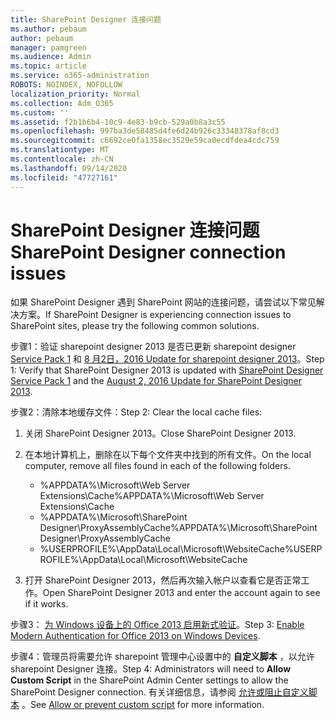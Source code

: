 ```yaml
---
title: SharePoint Designer 连接问题
ms.author: pebaum
author: pebaum
manager: pamgreen
ms.audience: Admin
ms.topic: article
ms.service: o365-administration
ROBOTS: NOINDEX, NOFOLLOW
localization_priority: Normal
ms.collection: Adm_O365
ms.custom: ''
ms.assetid: f2b1b6b4-10c9-4e83-b9cb-529a0b8a3c55
ms.openlocfilehash: 997ba3de58485d4fe6d24b926c33348378af8cd3
ms.sourcegitcommit: c6692ce0fa1358ec3529e59ca0ecdfdea4cdc759
ms.translationtype: MT
ms.contentlocale: zh-CN
ms.lasthandoff: 09/14/2020
ms.locfileid: "47727161"
---
```

# <a name="sharepoint-designer-connection-issues"></a><span data-ttu-id="bc83c-102">SharePoint Designer 连接问题</span><span class="sxs-lookup"><span data-stu-id="bc83c-102">SharePoint Designer connection issues</span></span> 

<span data-ttu-id="bc83c-103">如果 SharePoint Designer 遇到 SharePoint 网站的连接问题，请尝试以下常见解决方案。</span><span class="sxs-lookup"><span data-stu-id="bc83c-103">If SharePoint Designer is experiencing connection issues to SharePoint sites, please try the following common solutions.</span></span>

<span data-ttu-id="bc83c-104">步骤1：验证 sharepoint designer 2013 是否已更新 sharepoint designer [Service Pack 1](https://support.microsoft.com/help/2817441/description-of-microsoft-sharepoint-designer-2013-service-pack-1-sp1) 和 [8 月2日，2016 Update for sharepoint designer 2013](https://support.microsoft.com/help/3114721/august-2-2016-update-for-sharepoint-designer-2013-kb3114721)。</span><span class="sxs-lookup"><span data-stu-id="bc83c-104">Step 1: Verify that SharePoint Designer 2013 is updated with [SharePoint Designer Service Pack 1](https://support.microsoft.com/help/2817441/description-of-microsoft-sharepoint-designer-2013-service-pack-1-sp1) and the [August 2, 2016 Update for SharePoint Designer 2013](https://support.microsoft.com/help/3114721/august-2-2016-update-for-sharepoint-designer-2013-kb3114721).</span></span>



<span data-ttu-id="bc83c-105">步骤2：清除本地缓存文件：</span><span class="sxs-lookup"><span data-stu-id="bc83c-105">Step 2: Clear the local cache files:</span></span>

1. <span data-ttu-id="bc83c-106">关闭 SharePoint Designer 2013。</span><span class="sxs-lookup"><span data-stu-id="bc83c-106">Close SharePoint Designer 2013.</span></span>

2. <span data-ttu-id="bc83c-107">在本地计算机上，删除在以下每个文件夹中找到的所有文件。</span><span class="sxs-lookup"><span data-stu-id="bc83c-107">On the local computer, remove all files found in each of the following folders.</span></span>

    - <span data-ttu-id="bc83c-108">%APPDATA%\Microsoft\Web Server Extensions\Cache</span><span class="sxs-lookup"><span data-stu-id="bc83c-108">%APPDATA%\Microsoft\Web Server Extensions\Cache</span></span>
    - <span data-ttu-id="bc83c-109">%APPDATA%\Microsoft\SharePoint Designer\ProxyAssemblyCache</span><span class="sxs-lookup"><span data-stu-id="bc83c-109">%APPDATA%\Microsoft\SharePoint Designer\ProxyAssemblyCache</span></span>
    - <span data-ttu-id="bc83c-110">%USERPROFILE%\AppData\Local\Microsoft\WebsiteCache</span><span class="sxs-lookup"><span data-stu-id="bc83c-110">%USERPROFILE%\AppData\Local\Microsoft\WebsiteCache</span></span>

3. <span data-ttu-id="bc83c-111">打开 SharePoint Designer 2013，然后再次输入帐户以查看它是否正常工作。</span><span class="sxs-lookup"><span data-stu-id="bc83c-111">Open SharePoint Designer 2013 and enter the account again to see if it works.</span></span>

<span data-ttu-id="bc83c-112">步骤3： [为 Windows 设备上的 Office 2013 启用新式验证](https://docs.microsoft.com/microsoft-365/admin/security-and-compliance/enable-modern-authentication)。</span><span class="sxs-lookup"><span data-stu-id="bc83c-112">Step 3: [Enable Modern Authentication for Office 2013 on Windows Devices](https://docs.microsoft.com/microsoft-365/admin/security-and-compliance/enable-modern-authentication).</span></span>

<span data-ttu-id="bc83c-113">步骤4：管理员将需要允许 sharepoint 管理中心设置中的 **自定义脚本** ，以允许 sharepoint Designer 连接。</span><span class="sxs-lookup"><span data-stu-id="bc83c-113">Step 4: Administrators will need to **Allow Custom Script** in the SharePoint Admin Center settings to allow the SharePoint Designer connection.</span></span> <span data-ttu-id="bc83c-114">有关详细信息，请参阅 [允许或阻止自定义脚本](https://docs.microsoft.com/sharepoint/allow-or-prevent-custom-script) 。</span><span class="sxs-lookup"><span data-stu-id="bc83c-114">See [Allow or prevent custom script](https://docs.microsoft.com/sharepoint/allow-or-prevent-custom-script) for more information.</span></span>


